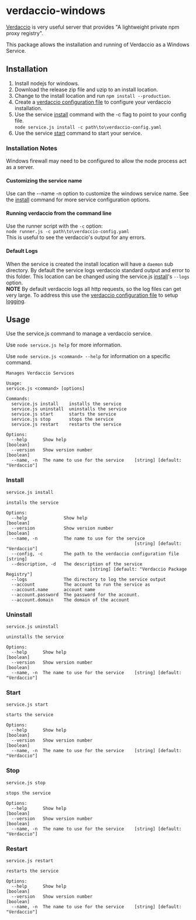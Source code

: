 # verdaccio-windows

[Verdaccio](https://verdaccio.org/) is very useful server that provides "A lightweight private npm proxy registry".

This package allows the installation and running of Verdaccio as a Windows Service.

## Installation

1. Install nodejs for windows.
2. Download the release zip file and uzip to an install location.
3. Change to the install location and run `npm install --production`.
4. Create a [verdaccio configuration file](https://verdaccio.org/docs/en/configuration) to configure your verdaccio installation.
5. Use the service [install](#install) command with the -c flag to point to your config file.  
`node service.js install -c path\to\verdaccio-config.yaml`
6. Use the service [start](#start) command to start your service.

### Installation Notes

Windows firewall may need to be configured to allow the node process act as a server.

#### Customizing the service name

Use can the --name -n option to customize the windows service name. See the [install](#install) command for more service configuration options.

#### Running verdaccio from the command line

Use the runner script with the `-c` option:  
`node runner.js -c path\to\verdaccio-config.yaml`  
This is useful to see the verdaccio's output for any errors.

#### Default Logs

When the service is created the install location will have a `daemon` sub directory. By default the service logs verdaccio standard output and error to this folder. This location can be changed using the service.js [install](#install)'s `--logs` option.  
**NOTE** By default verdaccio logs all http requests, so the log files can get very large. To address this use the [verdaccio configuration file](https://verdaccio.org/docs/en/configuration) to setup [logging](https://verdaccio.org/docs/en/logger).

## Usage

Use the service.js command to manage a verdaccio service.

Use `node service.js help` for more information.

Use `node service.js <command> --help` for information on a specific command.

```text
Manages Verdaccio Services

Usage:
service.js <command> [options]

Commands:
  service.js install    installs the service
  service.js uninstall  uninstalls the service
  service.js start      starts the service
  service.js stop       stops the service
  service.js restart    restarts the service

Options:
  --help      Show help                                                [boolean]
  --version   Show version number                                      [boolean]
  --name, -n  The name to use for the service    [string] [default: "Verdaccio"]
```

### Install

```text
service.js install

installs the service

Options:
  --help              Show help                                        [boolean]
  --version           Show version number                              [boolean]
  --name, -n          The name to use for the service
                                                 [string] [default: "Verdaccio"]
  --config, -c        The path to the verdaccio configuration file      [string]
  --description, -d   The description of the service
                                [string] [default: "Verdaccio Package Registry"]
  --logs              The directory to log the service output
  --account           The account to run the service as
  --account.name      account name
  --account.password  The password for the account.
  --account.domain    The domain of the account
```

### Uninstall

```text
service.js uninstall

uninstalls the service

Options:
  --help      Show help                                                [boolean]
  --version   Show version number                                      [boolean]
  --name, -n  The name to use for the service    [string] [default: "Verdaccio"]
```

### Start

```text
service.js start

starts the service

Options:
  --help      Show help                                                [boolean]
  --version   Show version number                                      [boolean]
  --name, -n  The name to use for the service    [string] [default: "Verdaccio"]
```

### Stop

```text
service.js stop

stops the service

Options:
  --help      Show help                                                [boolean]
  --version   Show version number                                      [boolean]
  --name, -n  The name to use for the service    [string] [default: "Verdaccio"]
```

### Restart

```text
service.js restart

restarts the service

Options:
  --help      Show help                                                [boolean]
  --version   Show version number                                      [boolean]
  --name, -n  The name to use for the service    [string] [default: "Verdaccio"]
```
